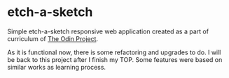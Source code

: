 # etch-a-sketch
Simple etch-a-sketch responsive web application created as a part of curriculum of <a href="https://www.theodinproject.com/">The Odin Project</a>.

As it is functional now, there is some refactoring and upgrades to do. 
I will be back to this project after I finish my TOP.
Some features were based on similar works as learning process.
